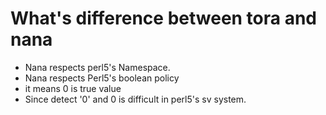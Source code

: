 What's difference between tora and nana
=======================================

 * Nana respects perl5's Namespace.
 * Nana respects Perl5's boolean policy
  * it means 0 is true value
  * Since detect '0' and 0 is difficult in perl5's sv system.

